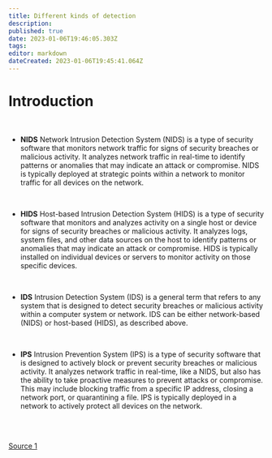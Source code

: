 ```yaml
---
title: Different kinds of detection
description: 
published: true
date: 2023-01-06T19:46:05.303Z
tags: 
editor: markdown
dateCreated: 2023-01-06T19:45:41.064Z
---
```


# Introduction
<br />

- **NIDS**
Network Intrusion Detection System (NIDS) is a type of security software that monitors network traffic for signs of security breaches or malicious activity. It analyzes network traffic in real-time to identify patterns or anomalies that may indicate an attack or compromise. NIDS is typically deployed at strategic points within a network to monitor traffic for all devices on the network.
<br />

- **HIDS**
Host-based Intrusion Detection System (HIDS) is a type of security software that monitors and analyzes activity on a single host or device for signs of security breaches or malicious activity. It analyzes logs, system files, and other data sources on the host to identify patterns or anomalies that may indicate an attack or compromise. HIDS is typically installed on individual devices or servers to monitor activity on those specific devices.
<br />

- **IDS**
Intrusion Detection System (IDS) is a general term that refers to any system that is designed to detect security breaches or malicious activity within a computer system or network. IDS can be either network-based (NIDS) or host-based (HIDS), as described above.
<br />

- **IPS**
Intrusion Prevention System (IPS) is a type of security software that is designed to actively block or prevent security breaches or malicious activity. It analyzes network traffic in real-time, like a NIDS, but also has the ability to take proactive measures to prevent attacks or compromise. This may include blocking traffic from a specific IP address, closing a network port, or quarantining a file. IPS is typically deployed in a network to actively protect all devices on the network.

<br />
<br />

[Source 1](https://fhict.instructure.com/courses/12541/pages/reference-host-intrusion-detection-and-prevention-hids?module_item_id=838305) 